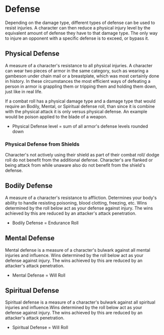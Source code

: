 # Defense

Depending on the damage type, different types of defense can be used to resist injuries. A character can then reduce a physical injury level by the equivalent amount of defense they have to that damage type. The only way to injure an opponent with a specific defense is to exceed, or bypass it.

## Physical Defense

A measure of a character's resistance to all physical injuries. A character can wear two pieces of armor in the same category, such as wearing a gambeson under chain mail or a breastplate, which was most certainly done in history. In these circumstances the most efficient ways of defeating a person in armor is grappling them or tripping them and holding them down, just like in real life.

If a combat roll has a physical damage type and a damage type that would require an Bodily, Mental, or Spiritual defense roll, than since it is combine with the physical attack it is only versus physical defense. An example would be poison applied to the blade of a weapon.

- Physical Defense level = sum of all armor's defense levels rounded down

### Physical Defense from Shields

Character's not actively using their shield as part of their combat roll/ dodge roll do not benefit from the additional defense. Character's are flanked or being attack from while unaware also do not benefit from the shield's defense.

## Bodily Defense

A measure of a character's resistance to affliction. Determines your body's ability to handle resisting poisoning, blood clotting, freezing, etc. Wins determined by the roll below act as your defense against injury. The wins achieved by this are reduced by an attacker's attack penetration.

- Bodily Defense = Endurance Roll

## Mental Defense

Mental defense is a measure of a character's bulwark against all mental injuries and influence. Wins determined by the roll below act as your defense against injury. The wins achieved by this are reduced by an attacker's attack penetration.

- Mental Defense = Will Roll

## Spiritual Defense

Spiritual defense is a measure of a character's bulwark against all spiritual injuries and influence.Wins determined by the roll below act as your defense against injury. The wins achieved by this are reduced by an attacker's attack penetration.

- Spiritual Defense = Will Roll
